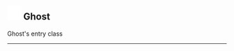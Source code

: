 ## <img src="../../.gitbook/assets/base.png" width="32" height="32" /> Ghost
Ghost's entry class<br>


--------
